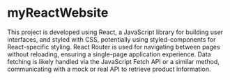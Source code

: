 # myReactWebsite


This project is developed using React, a JavaScript library for building user interfaces, and styled with CSS, potentially using styled-components for React-specific styling. React Router is used for navigating between pages without reloading, ensuring a single-page application experience. Data fetching is likely handled via the JavaScript Fetch API or a similar method, communicating with a mock or real API to retrieve product information. 
